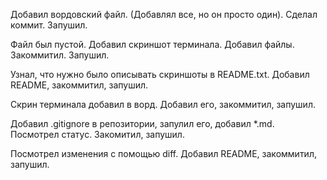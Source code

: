 Добавил вордовский файл. (Добавлял все, но он просто один). Сделал коммит. Запушил.

Файл был пустой. Добавил скриншот терминала. Добавил файлы. Закоммитил. Запушил.

Узнал, что нужно было описывать скриншоты в README.txt. Добавил README, закоммитил, запушил.

Скрин терминала добавил в ворд. Добавил его, закоммитил, запушил.

Добавил .gitignore в репозитории, запулил его, добавил *.md. Посмотрел статус. Закомитил, запушил.

Посмотрел изменения с помощью diff. Добавил README, закоммитил, запушил.